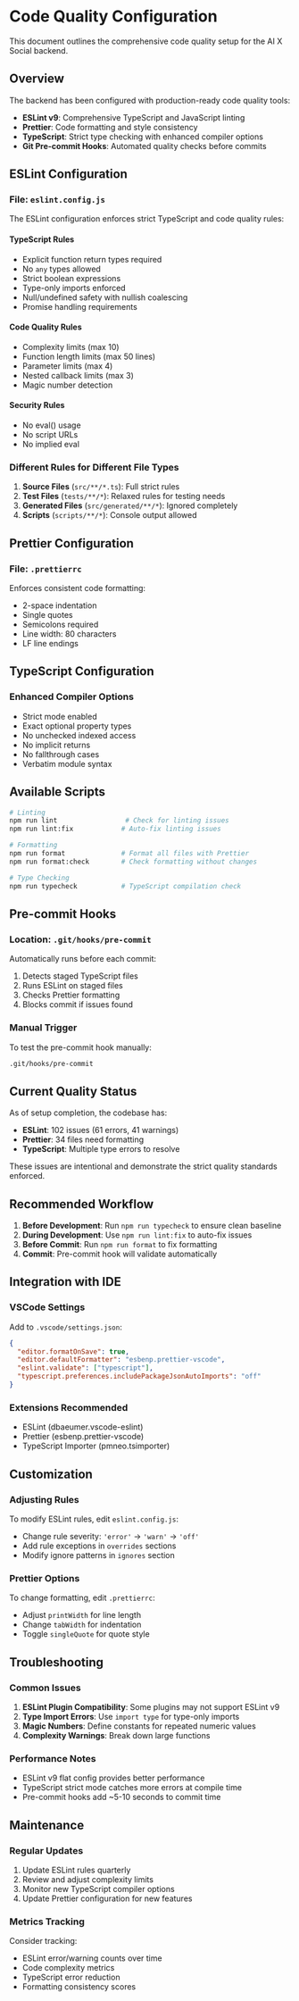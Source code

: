 # Code Quality Configuration

This document outlines the comprehensive code quality setup for the AI X Social backend.

## Overview

The backend has been configured with production-ready code quality tools:

- **ESLint v9**: Comprehensive TypeScript and JavaScript linting
- **Prettier**: Code formatting and style consistency
- **TypeScript**: Strict type checking with enhanced compiler options
- **Git Pre-commit Hooks**: Automated quality checks before commits

## ESLint Configuration

### File: `eslint.config.js`

The ESLint configuration enforces strict TypeScript and code quality rules:

#### TypeScript Rules
- Explicit function return types required
- No `any` types allowed
- Strict boolean expressions
- Type-only imports enforced
- Null/undefined safety with nullish coalescing
- Promise handling requirements

#### Code Quality Rules
- Complexity limits (max 10)
- Function length limits (max 50 lines)
- Parameter limits (max 4)
- Nested callback limits (max 3)
- Magic number detection

#### Security Rules
- No eval() usage
- No script URLs
- No implied eval

### Different Rules for Different File Types

1. **Source Files** (`src/**/*.ts`): Full strict rules
2. **Test Files** (`tests/**/*`): Relaxed rules for testing needs
3. **Generated Files** (`src/generated/**/*`): Ignored completely
4. **Scripts** (`scripts/**/*`): Console output allowed

## Prettier Configuration

### File: `.prettierrc`

Enforces consistent code formatting:
- 2-space indentation
- Single quotes
- Semicolons required
- Line width: 80 characters
- LF line endings

## TypeScript Configuration

### Enhanced Compiler Options

- Strict mode enabled
- Exact optional property types
- No unchecked indexed access
- No implicit returns
- No fallthrough cases
- Verbatim module syntax

## Available Scripts

```bash
# Linting
npm run lint                 # Check for linting issues
npm run lint:fix            # Auto-fix linting issues

# Formatting
npm run format              # Format all files with Prettier
npm run format:check        # Check formatting without changes

# Type Checking
npm run typecheck           # TypeScript compilation check
```

## Pre-commit Hooks

### Location: `.git/hooks/pre-commit`

Automatically runs before each commit:
1. Detects staged TypeScript files
2. Runs ESLint on staged files
3. Checks Prettier formatting
4. Blocks commit if issues found

### Manual Trigger

To test the pre-commit hook manually:
```bash
.git/hooks/pre-commit
```

## Current Quality Status

As of setup completion, the codebase has:
- **ESLint**: 102 issues (61 errors, 41 warnings)
- **Prettier**: 34 files need formatting
- **TypeScript**: Multiple type errors to resolve

These issues are intentional and demonstrate the strict quality standards enforced.

## Recommended Workflow

1. **Before Development**: Run `npm run typecheck` to ensure clean baseline
2. **During Development**: Use `npm run lint:fix` to auto-fix issues
3. **Before Commit**: Run `npm run format` to fix formatting
4. **Commit**: Pre-commit hook will validate automatically

## Integration with IDE

### VSCode Settings

Add to `.vscode/settings.json`:
```json
{
  "editor.formatOnSave": true,
  "editor.defaultFormatter": "esbenp.prettier-vscode",
  "eslint.validate": ["typescript"],
  "typescript.preferences.includePackageJsonAutoImports": "off"
}
```

### Extensions Recommended
- ESLint (dbaeumer.vscode-eslint)
- Prettier (esbenp.prettier-vscode)
- TypeScript Importer (pmneo.tsimporter)

## Customization

### Adjusting Rules

To modify ESLint rules, edit `eslint.config.js`:
- Change rule severity: `'error'` → `'warn'` → `'off'`
- Add rule exceptions in `overrides` sections
- Modify ignore patterns in `ignores` section

### Prettier Options

To change formatting, edit `.prettierrc`:
- Adjust `printWidth` for line length
- Change `tabWidth` for indentation
- Toggle `singleQuote` for quote style

## Troubleshooting

### Common Issues

1. **ESLint Plugin Compatibility**: Some plugins may not support ESLint v9
2. **Type Import Errors**: Use `import type` for type-only imports
3. **Magic Numbers**: Define constants for repeated numeric values
4. **Complexity Warnings**: Break down large functions

### Performance Notes

- ESLint v9 flat config provides better performance
- TypeScript strict mode catches more errors at compile time
- Pre-commit hooks add ~5-10 seconds to commit time

## Maintenance

### Regular Updates

1. Update ESLint rules quarterly
2. Review and adjust complexity limits
3. Monitor new TypeScript compiler options
4. Update Prettier configuration for new features

### Metrics Tracking

Consider tracking:
- ESLint error/warning counts over time
- Code complexity metrics
- TypeScript error reduction
- Formatting consistency scores